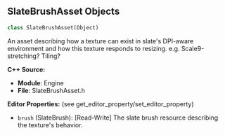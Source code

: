 ## SlateBrushAsset Objects

```python
class SlateBrushAsset(Object)
```

An asset describing how a texture can exist in slate's DPI-aware environment
and how this texture responds to resizing. e.g. Scale9-stretching? Tiling?

**C++ Source:**

- **Module**: Engine
- **File**: SlateBrushAsset.h

**Editor Properties:** (see get_editor_property/set_editor_property)

- ``brush`` (SlateBrush):  [Read-Write] The slate brush resource describing the texture's behavior.

<a id="unreal.SoundClass"></a>